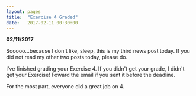 ```yaml
---
layout: pages
title:  "Exercise 4 Graded"
date:   2017-02-11 00:30:00
---
```


**02/11/2017**

Sooooo...because I don't like, sleep, this is my third news post today. If you did not read my other two posts today, please do.

I've finished grading your Exercise 4. If you didn't get your grade, I didn't get your Exercise! 
Foward the email if you sent it before the deadline.

For the most part, everyone did a great job on 4.
